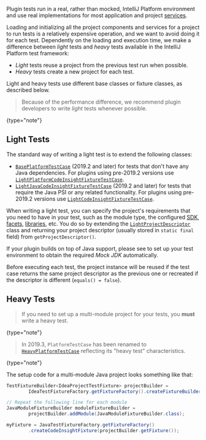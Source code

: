 [//]: # (title: Light and Heavy Tests)

<!-- Copyright 2000-2022 JetBrains s.r.o. and other contributors. Use of this source code is governed by the Apache 2.0 license that can be found in the LICENSE file. -->

Plugin tests run in a real, rather than mocked, IntelliJ Platform environment and use real implementations for most application and project [services](plugin_services.md).

Loading and initializing all the project components and services for a project to run tests is a relatively expensive operation, and we want to avoid doing it for each test.
Dependently on the loading and execution time, we make a difference between *light* tests and *heavy* tests available in the IntelliJ Platform test framework:

* *Light* tests reuse a project from the previous test run when possible.
* *Heavy* tests create a new project for each test.

Light and heavy tests use different base classes or fixture classes, as described below.

> Because of the performance difference, we recommend plugin developers to write *light* tests whenever possible.
>
{type="note"}

## Light Tests

The standard way of writing a light test is to extend the following classes:

* [`BasePlatformTestCase`](%gh-ic%/platform/testFramework/src/com/intellij/testFramework/fixtures/BasePlatformTestCase.java) (2019.2 and later) for tests that don't have any Java dependencies.
  For plugins using pre-2019.2 versions use [`LightPlatformCodeInsightFixtureTestCase`](%gh-ic%/platform/testFramework/src/com/intellij/testFramework/fixtures/LightPlatformCodeInsightFixtureTestCase.java).
* [`LightJavaCodeInsightFixtureTestCase`](%gh-ic%/java/testFramework/src/com/intellij/testFramework/fixtures/LightJavaCodeInsightFixtureTestCase.java) (2019.2 and later) for tests that require the Java PSI or any related functionality.
  For plugins using pre-2019.2 versions use [`LightCodeInsightFixtureTestCase`](%gh-ic%/java/testFramework/src/com/intellij/testFramework/fixtures/LightCodeInsightFixtureTestCase.java).

When writing a light test, you can specify the project's requirements that you need to have in your test, such as the module type, the configured [SDK](sdk.md), [facets](facet.md), [libraries](library.md), etc.
You do so by extending the [`LightProjectDescriptor`](%gh-ic%/platform/testFramework/src/com/intellij/testFramework/LightProjectDescriptor.java) class and returning your project descriptor (usually stored in `static final` field) from `getProjectDescriptor()`.

If your plugin builds on top of Java support, please see [](testing_faq.md#how-to-test-a-jvm-language) to set up your test environment to obtain the required _Mock JDK_ automatically.

Before executing each test, the project instance will be reused if the test case returns the same project descriptor as the previous one or recreated if the descriptor is different (`equals() = false`).

## Heavy Tests

> If you need to set up a multi-module project for your tests, you **must** write a heavy test.
>
{type="note"}

> In 2019.3, `PlatformTestCase` has been renamed to [`HeavyPlatformTestCase`](%gh-ic%/platform/testFramework/src/com/intellij/testFramework/HeavyPlatformTestCase.java) reflecting its "heavy test" characteristics.
>
{type="note"}

The setup code for a multi-module Java project looks something like that:

```java
TestFixtureBuilder<IdeaProjectTestFixture> projectBuilder =
        IdeaTestFixtureFactory.getFixtureFactory().createFixtureBuilder(getName());

// Repeat the following line for each module
JavaModuleFixtureBuilder moduleFixtureBuilder =
        projectBuilder.addModule(JavaModuleFixtureBuilder.class);

myFixture = JavaTestFixtureFactory.getFixtureFactory()
        .createCodeInsightFixture(projectBuilder.getFixture());
```
